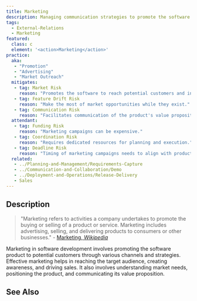 ```yaml
---
title: Marketing
description: Managing communication strategies to promote the software and engage with the target audience.
tags: 
  - External-Relations
  - Marketing
featured: 
  class: c
  element: '<action>Marketing</action>'
practice:
  aka: 
   - "Promotion"
   - "Advertising"
   - "Market Outreach"
  mitigates:
   - tag: Market Risk
     reason: "Promotes the software to reach potential customers and increase market share."
   - tag: Feature Drift Risk
     reason: "Make the most of market opportunities while they exist."
   - tag: Communication Risk
     reason: "Facilitates communication of the product's value proposition to the target audience."
  attendant:
   - tag: Funding Risk
     reason: "Marketing campaigns can be expensive."
   - tag: Coordination Risk
     reason: "Requires dedicated resources for planning and execution."
   - tag: Deadline Risk
     reason: "Timing of marketing campaigns needs to align with product readiness."
  related:
   - ../Planning-and-Management/Requirements-Capture
   - ../Communication-and-Collaboration/Demo
   - ../Deployment-and-Operations/Release-Delivery
   - Sales
---
```


<PracticeIntro details={frontMatter} /> 

## Description

> "Marketing refers to activities a company undertakes to promote the buying or selling of a product or service. Marketing includes advertising, selling, and delivering products to consumers or other businesses." - [Marketing, _Wikipedia_](https://en.wikipedia.org/wiki/Marketing)

Marketing in software development involves promoting the software product to potential customers through various channels and strategies. Effective marketing helps in reaching the target audience, creating awareness, and driving sales. It also involves understanding market needs, positioning the product, and communicating its value proposition.

## See Also

<TagList tag="Marketing" />
